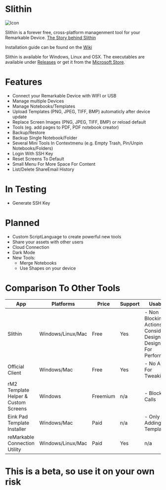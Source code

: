 # Slithin
![Icon](https://user-images.githubusercontent.com/4117602/128601982-3c113838-cd28-49e0-999b-ab9cbe024ed1.png)

Slithin is a forever free, cross-platform managenment tool for your Remarkable Device. 
[The Story behind Slithin](https://github.com/furesoft/Slithin/wiki)

Installation guide can be found on the [Wiki](https://github.com/furesoft/Slithin/wiki/Installation-Guide)

Slithin is available for Windows, Linux and OSX. The executables are available under [Releases](https://github.com/furesoft/Slithin/releases) or get it from the [Microsoft Store](https://www.microsoft.com/de-de/p/slithin/9pkxtcbn8mq8?cid=storebadge&ocid=badge&rtc=1&activetab=pivot:overviewtab).

# Features
* Connect your Remarkable Device with WIFI or USB
* Manage multiple Devices
* Manage Notebooks/Templates
* Upload Templates (PNG, JPEG, TIFF, BMP) automaticly after device update
* Replace Screen Images (PNG, JPEG, TIFF, BMP) or reload default
* Tools (eg. add pages to PDF, PDF notebook creator)
* Backup/Restore
* Backup Single Notebook/Folder
* Several Mini Tools In Contextmenu (e.g. Empty Trash, Pin/Unpin Notebooks/Folders)
* Login With SSH Key
* Reset Screens To Default
* Small Menu For More Space For Content
* List/Delete ShareEmail History

# In Testing
* Generate SSH Key

# Planned
* Custom ScriptLanguage to create powerful new tools
* Share your assets with other users
* Cloud Connection
* Dark Mode
* New Tools: 
    - Merge Notebooks
    - Use Shapes on your device

# Comparison To Other Tools

| App                                  	| Platforms         	| Price    	| Support 	| Usability                                                               	| Documentation 	| Export  	| Cloud   	|
|--------------------------------------	|-------------------	|----------	|---------	|-------------------------------------------------------------------------	|---------------	|---------	|---------	|
| Slithin                              	| Windows/Linux/Mac 	| Free     	| Yes     	| - Non Blocking Actions  - Considered Design  - Designed For Performance 	| Not Yet       	| Not Yet 	| Not Yet 	|
| Official Client                      	| Windows/Mac       	| Free     	| Yes     	| - No Ability For Tweaking                                               	| Yes           	| Yes     	| Yes     	|
| rM2 Template Helper & Custom Screens 	| Windows           	| Freemium 	| n/a     	| - Blocking Calls                                                        	| Yes           	| Yes     	| Yes     	|
| Eink Pad Template Installer          	| Windows/Mac       	| Paid     	| n/a     	| - Only For Adding Templates                                             	| n/a           	| No      	| No      	|
| reMarkable Connection Utility        	| Windows/Linux/Mac 	| Paid     	| Yes     	| n/a                                                                     	| Yes           	| Yes     	| No      	|

# This is a beta, so use it on your own risk
